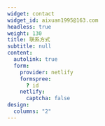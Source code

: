 ```yaml
---
widget: contact
widget_id: aixuan1995@163.com
headless: true
weight: 130
title: 联系方式
subtitle: null
content:
  autolink: true
  form:
    provider: netlify
    formspree:
      ? id
    netlify:
      captcha: false
design:
  columns: "2"
---
```

